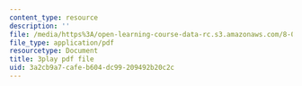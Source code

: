 ```yaml
---
content_type: resource
description: ''
file: /media/https%3A/open-learning-course-data-rc.s3.amazonaws.com/8-03sc-physics-iii-vibrations-and-waves-fall-2016/3a2cb9a7cafeb604dc99209492b20c2c_kKIQ1h9UuA.pdf
file_type: application/pdf
resourcetype: Document
title: 3play pdf file
uid: 3a2cb9a7-cafe-b604-dc99-209492b20c2c
---
```

